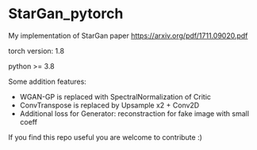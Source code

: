 # StarGan_pytorch
My implementation of StarGan paper <https://arxiv.org/pdf/1711.09020.pdf>

torch version: 1.8

python >= 3.8

Some addition features:
- WGAN-GP is replaced with SpectralNormalization of Critic
- ConvTranspose is replaced by Upsample x2 + Conv2D
- Additional loss for Generator: reconstraction for fake image with small coeff

If you find this repo useful you are welcome to contribute :)
